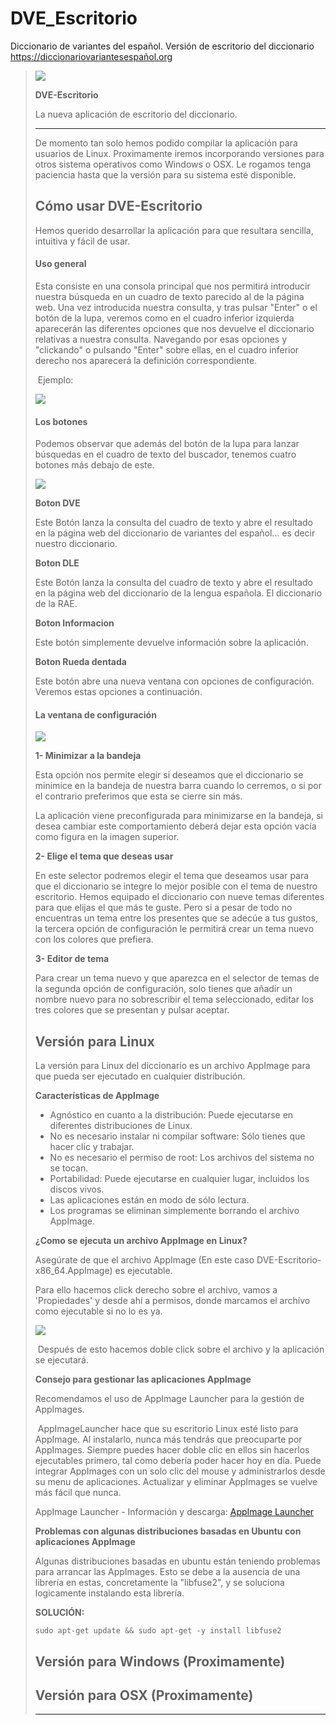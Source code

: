# DVE_Escritorio
Diccionario de variantes del español. Versión de escritorio del diccionario https://diccionariovariantesespañol.org

> ![](https://xn--diccionariovariantesespaol-4rc.org/images/dve.png)
> 
> **DVE-Escritorio**
> 
> La nueva aplicación de escritorio del diccionario.
> 
> * * *
> 
> De momento tan solo hemos podido compilar la aplicación para usuarios de Linux. Proximamente iremos incorporando versiones para otros sistema operativos como Windows o OSX. Le rogamos tenga paciencia hasta que la versión para su sistema esté disponible.
> 
> ## Cómo usar **DVE-Escritorio**
> 
> Hemos querido desarrollar la aplicación para que resultara sencilla, intuitiva y fácil de usar.
> 
> #### Uso general
> 
> Esta consiste en una consola principal que nos permitirá introducir nuestra búsqueda en un cuadro de texto parecido al de la página web. Una vez introducida nuestra consulta, y tras pulsar "Enter" o el botón de la lupa, veremos como en el cuadro inferior izquierda aparecerán las diferentes opciones que nos devuelve el diccionario relativas a nuestra consulta. Navegando por esas opciones y "clickando" o pulsando "Enter" sobre ellas, en el cuadro inferior derecho nos aparecerá la definición correspondiente.
> 
>  Ejemplo:
> 
> ![](https://xn--diccionariovariantesespaol-4rc.org/images/ejemplo.png)
> 
> #### Los botones
> 
> Podemos observar que además del botón de la lupa para lanzar búsquedas en el cuadro de texto del buscador, tenemos cuatro botones más debajo de este.
> 
> ![](https://xn--diccionariovariantesespaol-4rc.org/images/botones.png)
> 
> **Boton DVE**
> 
> Este Botón lanza la consulta del cuadro de texto y abre el resultado en la página web del diccionario de variantes del español... es decir nuestro diccionario.
> 
> **Boton DLE**
> 
> Este Botón lanza la consulta del cuadro de texto y abre el resultado en la página web del diccionario de la lengua española. El diccionario de la RAE.
> 
> **Boton Informacion**
> 
> Este botón simplemente devuelve información sobre la aplicación.
> 
> **Boton Rueda dentada**
> 
> Este botón abre una nueva ventana con opciones de configuración. Veremos estas opciones a continuación.
> 
> #### La ventana de configuración
> 
> ![](https://xn--diccionariovariantesespaol-4rc.org/images/conf.png)
> 
> **1- Minimizar a la bandeja**
> 
> Esta opción nos permite elegir si deseamos que el diccionario se minimice en la bandeja de nuestra barra cuando lo cerremos, o si por el contrario preferimos que esta se cierre sin más.
> 
> La aplicación viene preconfigurada para minimizarse en la bandeja, si desea cambiar este comportamiento deberá dejar esta opción vacía como figura en la imagen superior.
> 
> **2- Elige el tema que deseas usar**
> 
> En este selector podremos elegir el tema que deseamos usar para que el diccionario se integre lo mejor posible con el tema de nuestro escritorio. Hemos equipado el diccionario con nueve temas diferentes para que elijas el que más te guste. Pero si a pesar de todo no encuentras un tema entre los presentes que se adecúe a tus gustos, la tercera opción de configuración le permitirá crear un tema nuevo con los colores que prefiera.
> 
> **3- Editor de tema**
> 
> Para crear un tema nuevo y que aparezca en el selector de temas de la segunda opción de configuración, solo tienes que añadir un nombre nuevo para no sobrescribir el tema seleccionado, editar los tres colores que se presentan y pulsar aceptar.
> 
> ## Versión para Linux
> 
> La versión para Linux del diccionario es un archivo AppImage para que pueda ser ejecutado en cualquier distribución.
> 
> **Características de AppImage**
> 
> -   Agnóstico en cuanto a la distribución: Puede ejecutarse en diferentes distribuciones de Linux.
> -   No es necesario instalar ni compilar software: Sólo tienes que hacer clic y trabajar.
> -   No es necesario el permiso de root: Los archivos del sistema no se tocan.
> -   Portabilidad: Puede ejecutarse en cualquier lugar, incluidos los discos vivos.
> -   Las aplicaciones están en modo de sólo lectura.
> -   Los programas se eliminan simplemente borrando el archivo AppImage.
> 
> **¿Como se ejecuta un archivo AppImage en Linux?**
> 
> Asegúrate de que el archivo AppImage (En este caso DVE-Escritorio-x86\_64.AppImage) es ejecutable.
> 
> Para ello hacemos click derecho sobre el archivo, vamos a 'Propiedades' y desde ahí a permisos, donde marcamos el archivo como ejecutable si no lo es ya.
> 
> ![](https://global.discourse-cdn.com/standard10/uploads/appimage/optimized/1X/a4889c5cb8711d6845b58135080787d2f370af35_2_500x500.gif)
> 
>  Después de esto hacemos doble click sobre el archivo y la aplicación se ejecutará.
> 
> **Consejo para gestionar las aplicaciones AppImage**
> 
> Recomendamos el uso de AppImage Launcher para la gestión de AppImages.
> 
>  AppImageLauncher hace que su escritorio Linux esté listo para AppImage. Al instalarlo, nunca más tendrás que preocuparte por AppImages. Siempre puedes hacer doble clic en ellos sin hacerlos ejecutables primero, tal como debería poder hacer hoy en día. Puede integrar AppImages con un solo clic del mouse y administrarlos desde su menu de aplicaciones. Actualizar y eliminar AppImages se vuelve más fácil que nunca.
> 
> AppImage Launcher - Información y descarga: [AppImage Launcher](https://www.appimagehub.com/p/1228228)
> 
> **Problemas con algunas distribuciones basadas en Ubuntu con aplicaciones AppImage**
> 
> Algunas distribuciones basadas en ubuntu están teniendo problemas para arrancar las AppImages. Esto se debe a la ausencia de una librería en estas, concretamente la "libfuse2", y se soluciona logicamente instalando esta librería.
> 
> **SOLUCIÓN:**
> 
> `sudo apt-get update && sudo apt-get -y install libfuse2`
> 
> ## Versión para Windows (Proximamente)
> 
> ## Versión para OSX (Proximamente)
> 
> * * *
> 
